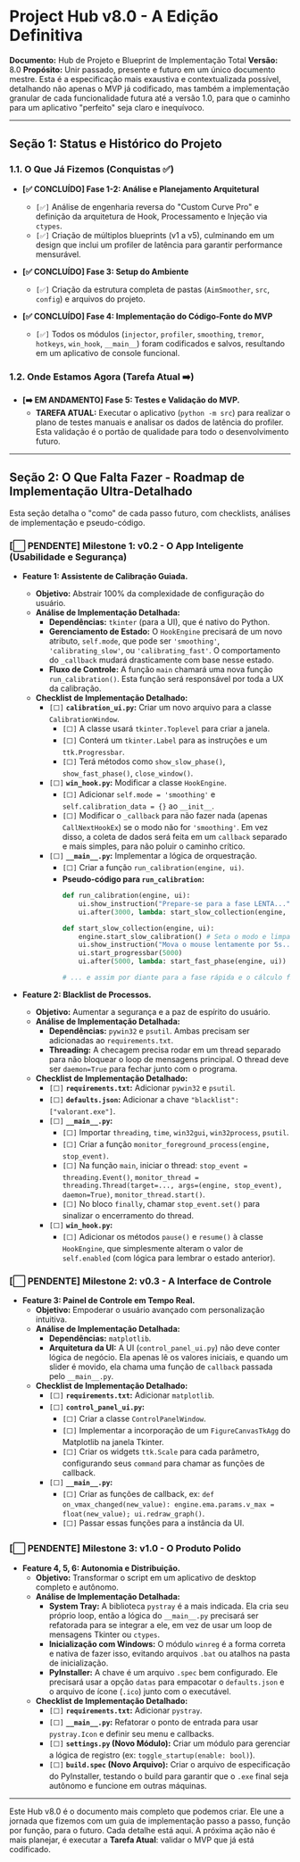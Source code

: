 # Project Hub v8.0 - A Edição Definitiva

**Documento:** Hub de Projeto e Blueprint de Implementação Total
**Versão:** 8.0
**Propósito:** Unir passado, presente e futuro em um único documento mestre. Esta é a especificação mais exaustiva e contextualizada possível, detalhando não apenas o MVP já codificado, mas também a implementação granular de cada funcionalidade futura até a versão 1.0, para que o caminho para um aplicativo "perfeito" seja claro e inequívoco.

---

## Seção 1: Status e Histórico do Projeto

### 1.1. O Que Já Fizemos (Conquistas ✅)

*   **[✅ CONCLUÍDO] Fase 1-2: Análise e Planejamento Arquitetural**
    *   `[✅]` Análise de engenharia reversa do "Custom Curve Pro" e definição da arquitetura de Hook, Processamento e Injeção via `ctypes`.
    *   `[✅]` Criação de múltiplos blueprints (v1 a v5), culminando em um design que inclui um profiler de latência para garantir performance mensurável.

*   **[✅ CONCLUÍDO] Fase 3: Setup do Ambiente**
    *   `[✅]` Criação da estrutura completa de pastas (`AimSmoother`, `src`, `config`) e arquivos do projeto.

*   **[✅ CONCLUÍDO] Fase 4: Implementação do Código-Fonte do MVP**
    *   `[✅]` Todos os módulos (`injector`, `profiler`, `smoothing`, `tremor`, `hotkeys`, `win_hook`, `__main__`) foram codificados e salvos, resultando em um aplicativo de console funcional.

### 1.2. Onde Estamos Agora (Tarefa Atual ➡️)

*   **[➡️ EM ANDAMENTO] Fase 5: Testes e Validação do MVP.**
    *   **TAREFA ATUAL:** Executar o aplicativo (`python -m src`) para realizar o plano de testes manuais e analisar os dados de latência do profiler. Esta validação é o portão de qualidade para todo o desenvolvimento futuro.

---

## Seção 2: O Que Falta Fazer - Roadmap de Implementação Ultra-Detalhado

Esta seção detalha o "como" de cada passo futuro, com checklists, análises de implementação e pseudo-código.

### **[⬜️ PENDENTE] Milestone 1: v0.2 - O App Inteligente (Usabilidade e Segurança)**

*   **Feature 1: Assistente de Calibração Guiada.**
    *   **Objetivo:** Abstrair 100% da complexidade de configuração do usuário.
    *   **Análise de Implementação Detalhada:**
        *   **Dependências:** `tkinter` (para a UI), que é nativo do Python.
        *   **Gerenciamento de Estado:** O `HookEngine` precisará de um novo atributo, `self.mode`, que pode ser `'smoothing'`, `'calibrating_slow'`, ou `'calibrating_fast'`. O comportamento do `_callback` mudará drasticamente com base nesse estado.
        *   **Fluxo de Controle:** A função `main` chamará uma nova função `run_calibration()`. Esta função será responsável por toda a UX da calibração.
    *   **Checklist de Implementação Detalhado:**
        *   `[⬜️]` **`calibration_ui.py`:** Criar um novo arquivo para a classe `CalibrationWindow`.
            *   `[⬜️]` A classe usará `tkinter.Toplevel` para criar a janela.
            *   `[⬜️]` Conterá um `tkinter.Label` para as instruções e um `ttk.Progressbar`.
            *   `[⬜️]` Terá métodos como `show_slow_phase()`, `show_fast_phase()`, `close_window()`.
        *   `[⬜️]` **`win_hook.py`:** Modificar a classe `HookEngine`.
            *   `[⬜️]` Adicionar `self.mode = 'smoothing'` e `self.calibration_data = {}` ao `__init__`.
            *   `[⬜️]` Modificar o `_callback` para não fazer nada (apenas `CallNextHookEx`) se o modo não for `'smoothing'`. Em vez disso, a coleta de dados será feita em um `callback` separado e mais simples, para não poluir o caminho crítico.
        *   `[⬜️]` **`__main__.py`:** Implementar a lógica de orquestração.
            *   `[⬜️]` Criar a função `run_calibration(engine, ui)`.
            *   **Pseudo-código para `run_calibration`:**
                ```python
                def run_calibration(engine, ui):
                    ui.show_instruction("Prepare-se para a fase LENTA...")
                    ui.after(3000, lambda: start_slow_collection(engine, ui))
                
                def start_slow_collection(engine, ui):
                    engine.start_slow_calibration() # Seta o modo e limpa dados
                    ui.show_instruction("Mova o mouse lentamente por 5s...")
                    ui.start_progressbar(5000)
                    ui.after(5000, lambda: start_fast_phase(engine, ui))
                
                # ... e assim por diante para a fase rápida e o cálculo final ...
                ```

*   **Feature 2: Blacklist de Processos.**
    *   **Objetivo:** Aumentar a segurança e a paz de espírito do usuário.
    *   **Análise de Implementação Detalhada:**
        *   **Dependências:** `pywin32` e `psutil`. Ambas precisam ser adicionadas ao `requirements.txt`.
        *   **Threading:** A checagem precisa rodar em um thread separado para não bloquear o loop de mensagens principal. O thread deve ser `daemon=True` para fechar junto com o programa.
    *   **Checklist de Implementação Detalhado:**
        *   `[⬜️]` **`requirements.txt`:** Adicionar `pywin32` e `psutil`.
        *   `[⬜️]` **`defaults.json`:** Adicionar a chave `"blacklist": ["valorant.exe"]`.
        *   `[⬜️]` **`__main__.py`:**
            *   `[⬜️]` Importar `threading`, `time`, `win32gui`, `win32process`, `psutil`.
            *   `[⬜️]` Criar a função `monitor_foreground_process(engine, stop_event)`.
            *   `[⬜️]` Na função `main`, iniciar o thread: `stop_event = threading.Event()`, `monitor_thread = threading.Thread(target=..., args=(engine, stop_event), daemon=True)`, `monitor_thread.start()`.
            *   `[⬜️]` No bloco `finally`, chamar `stop_event.set()` para sinalizar o encerramento do thread.
        *   `[⬜️]` **`win_hook.py`:**
            *   `[⬜️]` Adicionar os métodos `pause()` e `resume()` à classe `HookEngine`, que simplesmente alteram o valor de `self.enabled` (com lógica para lembrar o estado anterior).

### **[⬜️ PENDENTE] Milestone 2: v0.3 - A Interface de Controle**

*   **Feature 3: Painel de Controle em Tempo Real.**
    *   **Objetivo:** Empoderar o usuário avançado com personalização intuitiva.
    *   **Análise de Implementação Detalhada:**
        *   **Dependências:** `matplotlib`.
        *   **Arquitetura da UI:** A UI (`control_panel_ui.py`) não deve conter lógica de negócio. Ela apenas lê os valores iniciais, e quando um slider é movido, ela chama uma função de `callback` passada pelo `__main__.py`.
    *   **Checklist de Implementação Detalhado:**
        *   `[⬜️]` **`requirements.txt`:** Adicionar `matplotlib`.
        *   `[⬜️]` **`control_panel_ui.py`:**
            *   `[⬜️]` Criar a classe `ControlPanelWindow`.
            *   `[⬜️]` Implementar a incorporação de um `FigureCanvasTkAgg` do Matplotlib na janela Tkinter.
            *   `[⬜️]` Criar os widgets `ttk.Scale` para cada parâmetro, configurando seus `command` para chamar as funções de callback.
        *   `[⬜️]` **`__main__.py`:**
            *   `[⬜️]` Criar as funções de callback, ex: `def on_vmax_changed(new_value): engine.ema.params.v_max = float(new_value); ui.redraw_graph()`.
            *   `[⬜️]` Passar essas funções para a instância da UI.

### **[⬜️ PENDENTE] Milestone 3: v1.0 - O Produto Polido**

*   **Feature 4, 5, 6: Autonomia e Distribuição.**
    *   **Objetivo:** Transformar o script em um aplicativo de desktop completo e autônomo.
    *   **Análise de Implementação Detalhada:**
        *   **System Tray:** A biblioteca `pystray` é a mais indicada. Ela cria seu próprio loop, então a lógica do `__main__.py` precisará ser refatorada para se integrar a ele, em vez de usar um loop de mensagens Tkinter ou `ctypes`.
        *   **Inicialização com Windows:** O módulo `winreg` é a forma correta e nativa de fazer isso, evitando arquivos `.bat` ou atalhos na pasta de inicialização.
        *   **PyInstaller:** A chave é um arquivo `.spec` bem configurado. Ele precisará usar a opção `datas` para empacotar o `defaults.json` e o arquivo de ícone (`.ico`) junto com o executável.
    *   **Checklist de Implementação Detalhado:**
        *   `[⬜️]` **`requirements.txt`:** Adicionar `pystray`.
        *   `[⬜️]` **`__main__.py`:** Refatorar o ponto de entrada para usar `pystray.Icon` e definir seu menu e callbacks.
        *   `[⬜️]` **`settings.py` (Novo Módulo):** Criar um módulo para gerenciar a lógica de registro (ex: `toggle_startup(enable: bool)`).
        *   `[⬜️]` **`build.spec` (Novo Arquivo):** Criar o arquivo de especificação do PyInstaller, testando o build para garantir que o `.exe` final seja autônomo e funcione em outras máquinas.

---

Este Hub v8.0 é o documento mais completo que podemos criar. Ele une a jornada que fizemos com um guia de implementação passo a passo, função por função, para o futuro. Cada detalhe está aqui. A próxima ação não é mais planejar, é executar a **Tarefa Atual**: validar o MVP que já está codificado.
